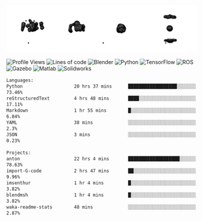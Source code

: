 ![cubes](https://github.com/imsenthur/imsenthur/blob/master/cubes.gif)

<!--START_SECTION:waka-->
![Profile Views](http://img.shields.io/badge/Profile%20views-193-blue)
![Lines of code](https://img.shields.io/badge/From%20%22Hello%2C%20World%21%22%2C%20I%27ve%20written-560757%20lines%20of%20code-blue)
![Blender](https://img.shields.io/badge/-Blender-orange)
![Python](https://img.shields.io/badge/-Python-blue)
![TensorFlow](https://img.shields.io/badge/-TensorFlow-ff8c00)
![ROS](https://img.shields.io/badge/-ROS-20b2aa)
![Gazebo](https://img.shields.io/badge/-Gazebo-lightgrey)
![Matlab](https://img.shields.io/badge/-Matlab-ffd700)
![Solidworks](https://img.shields.io/badge/-Solidworks-red)
```text
Languages: 
Python                   20 hrs 37 mins      ██████████████████░░░░░░░   73.46% 
reStructuredText         4 hrs 48 mins       ████░░░░░░░░░░░░░░░░░░░░░   17.11% 
Markdown                 1 hr 55 mins        █░░░░░░░░░░░░░░░░░░░░░░░░   6.84% 
YAML                     38 mins             ░░░░░░░░░░░░░░░░░░░░░░░░░   2.3% 
JSON                     3 mins              ░░░░░░░░░░░░░░░░░░░░░░░░░   0.23%

Projects: 
anton                    22 hrs 4 mins       ███████████████████░░░░░░   78.63% 
import-G-code            2 hrs 47 mins       ██░░░░░░░░░░░░░░░░░░░░░░░   9.96% 
imsenthur                1 hr 4 mins         █░░░░░░░░░░░░░░░░░░░░░░░░   3.82% 
blendmsh                 1 hr 4 mins         █░░░░░░░░░░░░░░░░░░░░░░░░   3.82% 
waka-readme-stats        48 mins             ░░░░░░░░░░░░░░░░░░░░░░░░░   2.87%
```


<!--END_SECTION:waka-->
